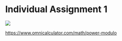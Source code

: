 # Individual Assignment 1
![](Pasted%20image%2020240207133119.png)



https://www.omnicalculator.com/math/power-modulo